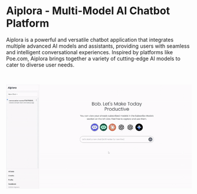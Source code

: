 # Aiplora - Multi-Model AI Chatbot Platform
Aiplora is a powerful and versatile chatbot application that integrates multiple advanced AI models and assistants, providing users with seamless and intelligent conversational experiences. Inspired by platforms like Poe.com, Aiplora brings together a variety of cutting-edge AI models to cater to diverse user needs.

<br>

<p align="center">
  <a href="" >
    <img src="https://github.com/Sahira100/Aiplora/blob/main/aiplora.gif" />
  </a>
</p>
